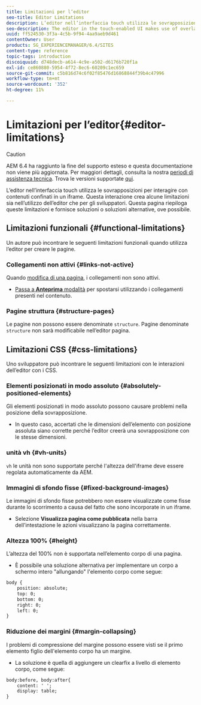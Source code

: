 ```yaml
---
title: Limitazioni per l’editor
seo-title: Editor Limitations
description: L’editor nell’interfaccia touch utilizza le sovrapposizioni per interagire con contenuti confinati in un iframe. Questa interazione crea alcune limitazioni sia nell’utilizzo dell’editor che per gli sviluppatori.
seo-description: The editor in the touch-enabled UI makes use of overlays to interact with content confined in an iframe. This interaction creates some limitations in both usage of the editor and also for developers.
uuid: ff524530-3f3a-4c5b-9f94-4aa9aeb9d461
contentOwner: User
products: SG_EXPERIENCEMANAGER/6.4/SITES
content-type: reference
topic-tags: introduction
discoiquuid: d748decb-a614-4c9e-a502-d6176b720f1a
exl-id: ce860880-5954-4f72-8ec6-60209c1ec659
source-git-commit: c5b816d74c6f02f85476d16868844f39b4c47996
workflow-type: tm+mt
source-wordcount: '352'
ht-degree: 11%

---
```


# Limitazioni per l’editor{#editor-limitations}

>[!CAUTION]
>
>AEM 6.4 ha raggiunto la fine del supporto esteso e questa documentazione non viene più aggiornata. Per maggiori dettagli, consulta la nostra [periodi di assistenza tecnica](https://helpx.adobe.com/it/support/programs/eol-matrix.html). Trova le versioni supportate [qui](https://experienceleague.adobe.com/docs/).

L’editor nell’interfaccia touch utilizza le sovrapposizioni per interagire con contenuti confinati in un iframe. Questa interazione crea alcune limitazioni sia nell’utilizzo dell’editor che per gli sviluppatori. Questa pagina riepiloga queste limitazioni e fornisce soluzioni o soluzioni alternative, ove possibile.

## Limitazioni funzionali {#functional-limitations}

Un autore può incontrare le seguenti limitazioni funzionali quando utilizza l’editor per creare le pagine.

### Collegamenti non attivi {#links-not-active}

Quando [modifica di una pagina](/help/sites-authoring/editing-content.md), i collegamenti non sono attivi.

* [Passa a **Anteprima** modalità](/help/sites-authoring/editing-content.md#preview-mode) per spostarsi utilizzando i collegamenti presenti nel contenuto.

### Pagine struttura {#structure-pages}

Le pagine non possono essere denominate `structure`. Pagine denominate `structure` non sarà modificabile nell’editor pagina.

## Limitazioni CSS {#css-limitations}

Uno sviluppatore può incontrare le seguenti limitazioni con le interazioni dell’editor con i CSS.

### Elementi posizionati in modo assoluto {#absolutely-positioned-elements}

Gli elementi posizionati in modo assoluto possono causare problemi nella posizione della sovrapposizione.

* In questo caso, accertati che le dimensioni dell’elemento con posizione assoluta siano corrette perché l’editor creerà una sovrapposizione con le stesse dimensioni.

### unità vh {#vh-units}

`vh` le unità non sono supportate perché l&#39;altezza dell&#39;iframe deve essere regolata automaticamente da AEM.

### Immagini di sfondo fisse {#fixed-background-images}

Le immagini di sfondo fisse potrebbero non essere visualizzate come fisse durante lo scorrimento a causa del fatto che sono incorporate in un iframe.

* Selezione **Visualizza pagina come pubblicata** nella barra dell’intestazione le azioni visualizzano la pagina correttamente.

### Altezza 100% {#height}

L’altezza del 100% non è supportata nell’elemento corpo di una pagina.

* È possibile una soluzione alternativa per implementare un corpo a schermo intero &quot;allungando&quot; l&#39;elemento corpo come segue:

```xml
body {
    position: absolute;
    top: 0;
    bottom: 0;
    right: 0;
    left: 0;
}
```

### Riduzione dei margini {#margin-collapsing}

I problemi di compressione del margine possono essere visti se il primo elemento figlio dell&#39;elemento corpo ha un margine.

* La soluzione è quella di aggiungere un clearfix a livello di elemento corpo, come segue:

```xml
body:before, body:after{
    content: ' ';
    display: table;
}
```
